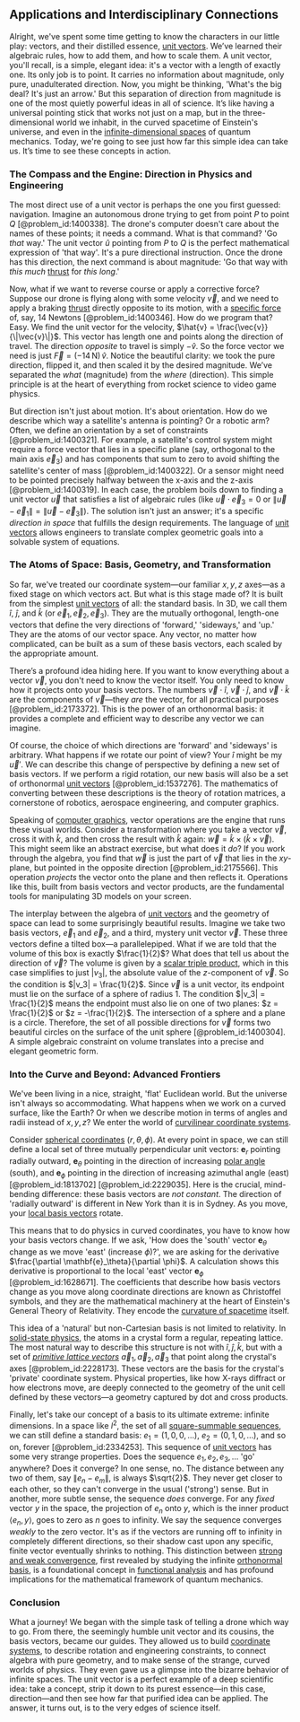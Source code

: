 ## Applications and Interdisciplinary Connections

Alright, we've spent some time getting to know the characters in our little play: vectors, and their distilled essence, [unit vectors](@article_id:165413). We’ve learned their algebraic rules, how to add them, and how to scale them. A unit vector, you'll recall, is a simple, elegant idea: it's a vector with a length of exactly one. Its only job is to point. It carries no information about magnitude, only pure, unadulterated direction. Now, you might be thinking, 'What's the big deal? It's just an arrow.' But this separation of direction from magnitude is one of the most quietly powerful ideas in all of science. It’s like having a universal pointing stick that works not just on a map, but in the three-dimensional world we inhabit, in the curved spacetime of Einstein's universe, and even in the [infinite-dimensional spaces](@article_id:140774) of quantum mechanics. Today, we're going to see just how far this simple idea can take us. It’s time to see these concepts in action.

### The Compass and the Engine: Direction in Physics and Engineering

The most direct use of a unit vector is perhaps the one you first guessed: navigation. Imagine an autonomous drone trying to get from point $P$ to point $Q$ [@problem_id:1400338]. The drone's computer doesn't care about the names of these points; it needs a command. What is that command? 'Go *that* way.' The unit vector $\hat{u}$ pointing from $P$ to $Q$ is the perfect mathematical expression of 'that way'. It's a pure directional instruction. Once the drone has this direction, the next command is about magnitude: 'Go that way with *this much* [thrust](@article_id:177396) for *this long*.'

Now, what if we want to reverse course or apply a corrective force? Suppose our drone is flying along with some velocity $\vec{v}$, and we need to apply a braking [thrust](@article_id:177396) directly opposite to its motion, with a [specific force](@article_id:265694) of, say, 14 Newtons [@problem_id:1400346]. How do we program that? Easy. We find the unit vector for the velocity, $\hat{v} = \frac{\vec{v}}{\|\vec{v}\|}$. This vector has length one and points along the direction of travel. The direction *opposite* to travel is simply $-\hat{v}$. So the force vector we need is just $\vec{F} = (-14\,\text{N})\,\hat{v}$. Notice the beautiful clarity: we took the pure direction, flipped it, and then scaled it by the desired magnitude. We’ve separated the *what* (magnitude) from the *where* (direction). This simple principle is at the heart of everything from rocket science to video game physics.

But direction isn't just about motion. It's about orientation. How do we describe which way a satellite's antenna is pointing? Or a robotic arm? Often, we define an orientation by a set of constraints [@problem_id:1400321]. For example, a satellite's control system might require a force vector that lies in a specific plane (say, orthogonal to the main axis $\vec{e}_3$) and has components that sum to zero to avoid shifting the satellite's center of mass [@problem_id:1400322]. Or a sensor might need to be pointed precisely halfway between the x-axis and the z-axis [@problem_id:1400319]. In each case, the problem boils down to finding a unit vector $\vec{u}$ that satisfies a list of algebraic rules (like $\vec{u} \cdot \vec{e}_3 = 0$ or $\|\vec{u} - \vec{e}_1\| = \|\vec{u} - \vec{e}_3\|$). The solution isn't just an answer; it's a specific *direction in space* that fulfills the design requirements. The language of [unit vectors](@article_id:165413) allows engineers to translate complex geometric goals into a solvable system of equations.

### The Atoms of Space: Basis, Geometry, and Transformation

So far, we've treated our coordinate system—our familiar $x, y, z$ axes—as a fixed stage on which vectors act. But what is this stage made of? It is built from the simplest [unit vectors](@article_id:165413) of all: the standard basis. In 3D, we call them $\hat{i}$, $\hat{j}$, and $\hat{k}$ (or $\vec{e}_1, \vec{e}_2, \vec{e}_3$). They are the mutually orthogonal, length-one vectors that define the very directions of 'forward,' 'sideways,' and 'up.' They are the atoms of our vector space. Any vector, no matter how complicated, can be built as a sum of these basis vectors, each scaled by the appropriate amount.

There’s a profound idea hiding here. If you want to know everything about a vector $\vec{v}$, you don't need to know the vector itself. You only need to know how it projects onto your basis vectors. The numbers $\vec{v} \cdot \hat{i}$, $\vec{v} \cdot \hat{j}$, and $\vec{v} \cdot \hat{k}$ are the components of $\vec{v}$—they *are* the vector, for all practical purposes [@problem_id:2173372]. This is the power of an orthonormal basis: it provides a complete and efficient way to describe any vector we can imagine.

Of course, the choice of which directions are 'forward' and 'sideways' is arbitrary. What happens if we rotate our point of view? Your $\hat{i}$ might be my $\vec{u}'$. We can describe this change of perspective by defining a new set of basis vectors. If we perform a rigid rotation, our new basis will also be a set of orthonormal [unit vectors](@article_id:165413) [@problem_id:1537276]. The mathematics of converting between these descriptions is the theory of rotation matrices, a cornerstone of robotics, aerospace engineering, and computer graphics.

Speaking of [computer graphics](@article_id:147583), vector operations are the engine that runs these visual worlds. Consider a transformation where you take a vector $\vec{v}$, cross it with $\hat{k}$, and then cross the result with $\hat{k}$ again: $\vec{w} = \hat{k} \times (\hat{k} \times \vec{v})$. This might seem like an abstract exercise, but what does it *do*? If you work through the algebra, you find that $\vec{w}$ is just the part of $\vec{v}$ that lies in the $xy$-plane, but pointed in the opposite direction [@problem_id:2175566]. This operation *projects* the vector onto the plane and then reflects it. Operations like this, built from basis vectors and vector products, are the fundamental tools for manipulating 3D models on your screen.

The interplay between the algebra of [unit vectors](@article_id:165413) and the geometry of space can lead to some surprisingly beautiful results. Imagine we take two basis vectors, $\vec{e}_1$ and $\vec{e}_2$, and a third, mystery unit vector $\vec{v}$. These three vectors define a tilted box—a parallelepiped. What if we are told that the volume of this box is exactly $\frac{1}{2}$? What does that tell us about the direction of $\vec{v}$? The volume is given by a [scalar triple product](@article_id:152503), which in this case simplifies to just $|v_3|$, the absolute value of the $z$-component of $\vec{v}$. So the condition is $|v_3| = \frac{1}{2}$. Since $\vec{v}$ is a unit vector, its endpoint must lie on the surface of a sphere of radius 1. The condition $|v_3| = \frac{1}{2}$ means the endpoint must also lie on one of two planes: $z = \frac{1}{2}$ or $z = -\frac{1}{2}$. The intersection of a sphere and a plane is a circle. Therefore, the set of all possible directions for $\vec{v}$ forms two beautiful circles on the surface of the unit sphere [@problem_id:1400304]. A simple algebraic constraint on volume translates into a precise and elegant geometric form.

### Into the Curve and Beyond: Advanced Frontiers

We've been living in a nice, straight, 'flat' Euclidean world. But the universe isn't always so accommodating. What happens when we work on a curved surface, like the Earth? Or when we describe motion in terms of angles and radii instead of $x, y, z$? We enter the world of [curvilinear coordinate systems](@article_id:172067).

Consider [spherical coordinates](@article_id:145560) $(r, \theta, \phi)$. At every point in space, we can still define a local set of three mutually perpendicular unit vectors: $\mathbf{e}_r$ pointing radially outward, $\mathbf{e}_\theta$ pointing in the direction of increasing [polar angle](@article_id:175188) (south), and $\mathbf{e}_\phi$ pointing in the direction of increasing azimuthal angle (east) [@problem_id:1813702] [@problem_id:2229035]. Here is the crucial, mind-bending difference: these basis vectors are *not constant*. The direction of 'radially outward' is different in New York than it is in Sydney. As you move, your [local basis vectors](@article_id:162876) rotate.

This means that to do physics in curved coordinates, you have to know how your basis vectors change. If we ask, 'How does the 'south' vector $\mathbf{e}_\theta$ change as we move 'east' (increase $\phi$)?', we are asking for the derivative $\frac{\partial \mathbf{e}_\theta}{\partial \phi}$. A calculation shows this derivative is proportional to the local 'east' vector $\mathbf{e}_\phi$ [@problem_id:1628671]. The coefficients that describe how basis vectors change as you move along coordinate directions are known as Christoffel symbols, and they are the mathematical machinery at the heart of Einstein's General Theory of Relativity. They encode the [curvature of spacetime](@article_id:188986) itself.

This idea of a 'natural' but non-Cartesian basis is not limited to relativity. In [solid-state physics](@article_id:141767), the atoms in a crystal form a regular, repeating lattice. The most natural way to describe this structure is not with $\hat{i}, \hat{j}, \hat{k}$, but with a set of *[primitive lattice vectors](@article_id:270152)* $\vec{a}_1, \vec{a}_2, \vec{a}_3$ that point along the crystal's axes [@problem_id:2228173]. These vectors are the basis for the crystal's 'private' coordinate system. Physical properties, like how X-rays diffract or how electrons move, are deeply connected to the geometry of the unit cell defined by these vectors—a geometry captured by dot and cross products.

Finally, let's take our concept of a basis to its ultimate extreme: infinite dimensions. In a space like $l^2$, the set of all [square-summable sequences](@article_id:185176), we can still define a standard basis: $e_1 = (1, 0, 0, \dots)$, $e_2 = (0, 1, 0, \dots)$, and so on, forever [@problem_id:2334253]. This sequence of [unit vectors](@article_id:165413) has some very strange properties. Does the sequence $e_1, e_2, e_3, \dots$ 'go' anywhere? Does it converge? In one sense, no. The distance between any two of them, say $\|e_n - e_m\|$, is always $\sqrt{2}$. They never get closer to each other, so they can't converge in the usual ('strong') sense. But in another, more subtle sense, the sequence *does* converge. For any *fixed* vector $y$ in the space, the projection of $e_n$ onto $y$, which is the inner product $\langle e_n, y \rangle$, goes to zero as $n$ goes to infinity. We say the sequence converges *weakly* to the zero vector. It's as if the vectors are running off to infinity in completely different directions, so their shadow cast upon any specific, finite vector eventually shrinks to nothing. This distinction between [strong and weak convergence](@article_id:139850), first revealed by studying the infinite [orthonormal basis](@article_id:147285), is a foundational concept in [functional analysis](@article_id:145726) and has profound implications for the mathematical framework of quantum mechanics.

### Conclusion

What a journey! We began with the simple task of telling a drone which way to go. From there, the seemingly humble unit vector and its cousins, the basis vectors, became our guides. They allowed us to build [coordinate systems](@article_id:148772), to describe rotation and engineering constraints, to connect algebra with pure geometry, and to make sense of the strange, curved worlds of physics. They even gave us a glimpse into the bizarre behavior of infinite spaces. The unit vector is a perfect example of a deep scientific idea: take a concept, strip it down to its purest essence—in this case, direction—and then see how far that purified idea can be applied. The answer, it turns out, is to the very edges of science itself.